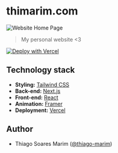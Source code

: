 # thimarim.com
![Website Home Page](https://github.com/user-attachments/assets/f6c61e7c-db5e-4c29-91cc-82411ddfbc91)

> My personal website <3

[![Deploy with Vercel](https://vercel.com/button)](https://thimarim.vercel.app/en)

## Technology stack

- **Styling:** [Tailwind CSS](https://tailwindcss.com/)
- **Back-end:** [Next.js](https://nextjs.org/)
- **Front-end:** [React](https://reactjs.org/)
- **Animation:** [Framer](https://www.framer.com/docs/animation/)
- **Deployment:** [Vercel](https://vercel.com/)

## Author

- Thiago Soares Marim ([@thiago-marim](https://www.linkedin.com/in/thiago-marim/))
